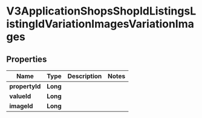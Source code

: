 

# V3ApplicationShopsShopIdListingsListingIdVariationImagesVariationImages


## Properties

Name | Type | Description | Notes
------------ | ------------- | ------------- | -------------
**propertyId** | **Long** |  | 
**valueId** | **Long** |  | 
**imageId** | **Long** |  | 



